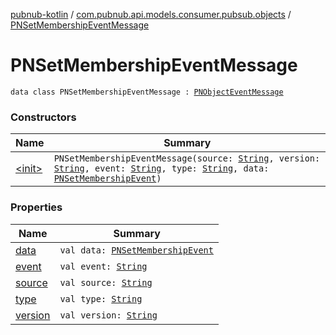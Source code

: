 [pubnub-kotlin](../../index.md) / [com.pubnub.api.models.consumer.pubsub.objects](../index.md) / [PNSetMembershipEventMessage](./index.md)

# PNSetMembershipEventMessage

`data class PNSetMembershipEventMessage : `[`PNObjectEventMessage`](../-p-n-object-event-message/index.md)

### Constructors

| Name | Summary |
|---|---|
| [&lt;init&gt;](-init-.md) | `PNSetMembershipEventMessage(source: `[`String`](https://kotlinlang.org/api/latest/jvm/stdlib/kotlin/-string/index.html)`, version: `[`String`](https://kotlinlang.org/api/latest/jvm/stdlib/kotlin/-string/index.html)`, event: `[`String`](https://kotlinlang.org/api/latest/jvm/stdlib/kotlin/-string/index.html)`, type: `[`String`](https://kotlinlang.org/api/latest/jvm/stdlib/kotlin/-string/index.html)`, data: `[`PNSetMembershipEvent`](../-p-n-set-membership-event/index.md)`)` |

### Properties

| Name | Summary |
|---|---|
| [data](data.md) | `val data: `[`PNSetMembershipEvent`](../-p-n-set-membership-event/index.md) |
| [event](event.md) | `val event: `[`String`](https://kotlinlang.org/api/latest/jvm/stdlib/kotlin/-string/index.html) |
| [source](source.md) | `val source: `[`String`](https://kotlinlang.org/api/latest/jvm/stdlib/kotlin/-string/index.html) |
| [type](type.md) | `val type: `[`String`](https://kotlinlang.org/api/latest/jvm/stdlib/kotlin/-string/index.html) |
| [version](version.md) | `val version: `[`String`](https://kotlinlang.org/api/latest/jvm/stdlib/kotlin/-string/index.html) |
